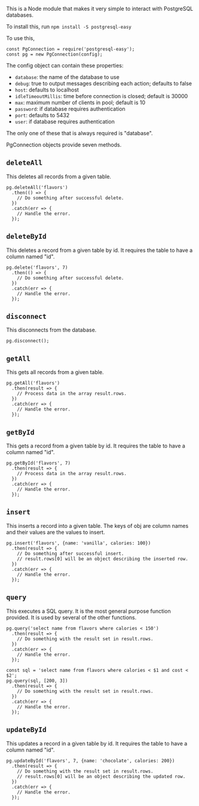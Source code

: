 This is a Node module that makes it very simple
to interact with PostgreSQL databases.

To install this, run `npm install -S postgresql-easy`

To use this,
````
const PgConnection = require('postgresql-easy');
const pg = new PgConnection(config);
````

The config object can contain these properties:
* `database`: the name of the database to use
* `debug`: true to output messages describing each action; defaults to false
* `host`: defaults to localhost
* `idleTimeoutMillis`: time before connection is closed; default is 30000
* `max`: maximum number of clients in pool; default is 10
* `password`: if database requires authentication
* `port`: defaults to 5432
* `user`: if database requires authentication

The only one of these that is always required is "database".

PgConnection objects provide seven methods.

## `deleteAll`
This deletes all records from a given table.

````
pg.deleteAll('flavors')
  .then(() => {
    // Do something after successful delete.
  })
  .catch(err => {
    // Handle the error.
  });
````

## `deleteById`
This deletes a record from a given table by id.
It requires the table to have a column named "id".

````
pg.delete('flavors', 7)
  .then(() => {
    // Do something after successful delete.
  })
  .catch(err => {
    // Handle the error.
  });
````

## `disconnect`
This disconnects from the database.

````
pg.disconnect();
````

## `getAll`
This gets all records from a given table.

````
pg.getAll('flavors')
  .then(result => {
    // Process data in the array result.rows.
  })
  .catch(err => {
    // Handle the error.
  });
````

## `getById`
This gets a record from a given table by id.
It requires the table to have a column named "id".

````
pg.getById('flavors', 7)
  .then(result => {
    // Process data in the array result.rows.
  })
  .catch(err => {
    // Handle the error.
  });
````

## `insert`
This inserts a record into a given table.
The keys of obj are column names
and their values are the values to insert.

````
pg.insert('flavors', {name: 'vanilla', calories: 100})
  .then(result => {
    // Do something after successful insert.
    // result.rows[0] will be an object describing the inserted row.
  })
  .catch(err => {
    // Handle the error.
  });
````

## `query`
This executes a SQL query.
It is the most general purpose function provided.
It is used by several of the other functions.

````
pg.query('select name from flavors where calories < 150')
  .then(result => {
    // Do something with the result set in result.rows.
  })
  .catch(err => {
    // Handle the error.
  });

const sql = 'select name from flavors where calories < $1 and cost < $2';
pg.query(sql, [200, 3])
  .then(result => {
    // Do something with the result set in result.rows.
  })
  .catch(err => {
    // Handle the error.
  });
````

## `updateById`
This updates a record in a given table by id.
It requires the table to have a column named "id".

````
pg.updateById('flavors', 7, {name: 'chocolate', calories: 200})
  .then(result => {
    // Do something with the result set in result.rows.
    // result.rows[0] will be an object describing the updated row.
  })
  .catch(err => {
    // Handle the error.
  });
````

